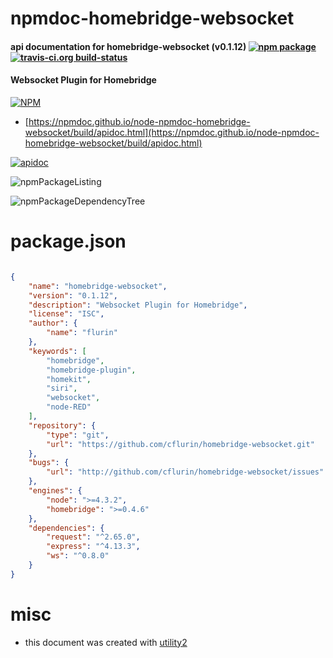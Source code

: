 # npmdoc-homebridge-websocket

#### api documentation for  homebridge-websocket (v0.1.12)  [![npm package](https://img.shields.io/npm/v/npmdoc-homebridge-websocket.svg?style=flat-square)](https://www.npmjs.org/package/npmdoc-homebridge-websocket) [![travis-ci.org build-status](https://api.travis-ci.org/npmdoc/node-npmdoc-homebridge-websocket.svg)](https://travis-ci.org/npmdoc/node-npmdoc-homebridge-websocket)

#### Websocket Plugin for Homebridge

[![NPM](https://nodei.co/npm/homebridge-websocket.png?downloads=true&downloadRank=true&stars=true)](https://www.npmjs.com/package/homebridge-websocket)

- [https://npmdoc.github.io/node-npmdoc-homebridge-websocket/build/apidoc.html](https://npmdoc.github.io/node-npmdoc-homebridge-websocket/build/apidoc.html)

[![apidoc](https://npmdoc.github.io/node-npmdoc-homebridge-websocket/build/screenCapture.buildCi.browser.%252Ftmp%252Fbuild%252Fapidoc.html.png)](https://npmdoc.github.io/node-npmdoc-homebridge-websocket/build/apidoc.html)

![npmPackageListing](https://npmdoc.github.io/node-npmdoc-homebridge-websocket/build/screenCapture.npmPackageListing.svg)

![npmPackageDependencyTree](https://npmdoc.github.io/node-npmdoc-homebridge-websocket/build/screenCapture.npmPackageDependencyTree.svg)



# package.json

```json

{
    "name": "homebridge-websocket",
    "version": "0.1.12",
    "description": "Websocket Plugin for Homebridge",
    "license": "ISC",
    "author": {
        "name": "flurin"
    },
    "keywords": [
        "homebridge",
        "homebridge-plugin",
        "homekit",
        "siri",
        "websocket",
        "node-RED"
    ],
    "repository": {
        "type": "git",
        "url": "https://github.com/cflurin/homebridge-websocket.git"
    },
    "bugs": {
        "url": "http://github.com/cflurin/homebridge-websocket/issues"
    },
    "engines": {
        "node": ">=4.3.2",
        "homebridge": ">=0.4.6"
    },
    "dependencies": {
        "request": "^2.65.0",
        "express": "^4.13.3",
        "ws": "^0.8.0"
    }
}
```



# misc
- this document was created with [utility2](https://github.com/kaizhu256/node-utility2)
